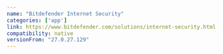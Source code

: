 ```yaml
---
name: "Bitdefender Internet Security"
categories: ['app']
link: https://www.bitdefender.com/solutions/internet-security.html
compatibility: native
versionFrom: "27.0.27.129"
---
```


